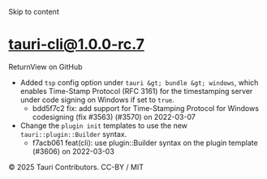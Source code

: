 Skip to content
# tauri-cli@1.0.0-rc.7
ReturnView on GitHub
  * Added `tsp` config option under `tauri &gt; bundle &gt; windows`, which enables Time-Stamp Protocol (RFC 3161) for the timestamping server under code signing on Windows if set to `true`. 
    * bdd5f7c2 fix: add support for Time-Stamping Protocol for Windows codesigning (fix #3563) (#3570) on 2022-03-07
  * Change the `plugin init` templates to use the new `tauri::plugin::Builder` syntax. 
    * f7acb061 feat(cli): use plugin::Builder syntax on the plugin template (#3606) on 2022-03-03


© 2025 Tauri Contributors. CC-BY / MIT
